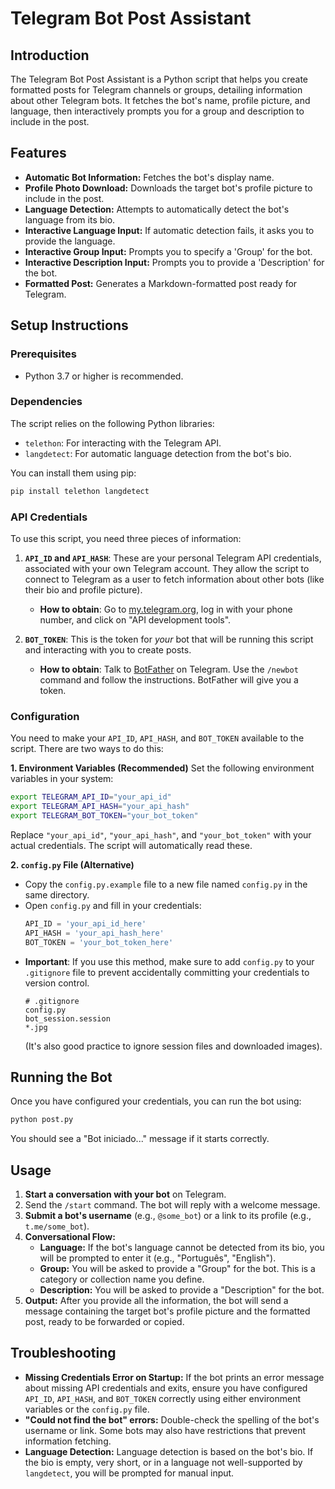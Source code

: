 # Telegram Bot Post Assistant

## Introduction
The Telegram Bot Post Assistant is a Python script that helps you create formatted posts for Telegram channels or groups, detailing information about other Telegram bots. It fetches the bot's name, profile picture, and language, then interactively prompts you for a group and description to include in the post.

## Features
*   **Automatic Bot Information:** Fetches the bot's display name.
*   **Profile Photo Download:** Downloads the target bot's profile picture to include in the post.
*   **Language Detection:** Attempts to automatically detect the bot's language from its bio.
*   **Interactive Language Input:** If automatic detection fails, it asks you to provide the language.
*   **Interactive Group Input:** Prompts you to specify a 'Group' for the bot.
*   **Interactive Description Input:** Prompts you to provide a 'Description' for the bot.
*   **Formatted Post:** Generates a Markdown-formatted post ready for Telegram.

## Setup Instructions

### Prerequisites
*   Python 3.7 or higher is recommended.

### Dependencies
The script relies on the following Python libraries:
*   `telethon`: For interacting with the Telegram API.
*   `langdetect`: For automatic language detection from the bot's bio.

You can install them using pip:
```bash
pip install telethon langdetect
```

### API Credentials
To use this script, you need three pieces of information:

1.  **`API_ID` and `API_HASH`**: These are your personal Telegram API credentials, associated with your own Telegram account. They allow the script to connect to Telegram as a user to fetch information about other bots (like their bio and profile picture).
    *   **How to obtain**: Go to [my.telegram.org](https://my.telegram.org), log in with your phone number, and click on "API development tools".

2.  **`BOT_TOKEN`**: This is the token for *your* bot that will be running this script and interacting with you to create posts.
    *   **How to obtain**: Talk to [BotFather](https://t.me/BotFather) on Telegram. Use the `/newbot` command and follow the instructions. BotFather will give you a token.

### Configuration
You need to make your `API_ID`, `API_HASH`, and `BOT_TOKEN` available to the script. There are two ways to do this:

**1. Environment Variables (Recommended)**
Set the following environment variables in your system:
```bash
export TELEGRAM_API_ID="your_api_id"
export TELEGRAM_API_HASH="your_api_hash"
export TELEGRAM_BOT_TOKEN="your_bot_token"
```
Replace `"your_api_id"`, `"your_api_hash"`, and `"your_bot_token"` with your actual credentials. The script will automatically read these.

**2. `config.py` File (Alternative)**
*   Copy the `config.py.example` file to a new file named `config.py` in the same directory.
*   Open `config.py` and fill in your credentials:
    ```python
    API_ID = 'your_api_id_here'
    API_HASH = 'your_api_hash_here'
    BOT_TOKEN = 'your_bot_token_here'
    ```
*   **Important**: If you use this method, make sure to add `config.py` to your `.gitignore` file to prevent accidentally committing your credentials to version control.
    ```
    # .gitignore
    config.py
    bot_session.session
    *.jpg
    ```
    (It's also good practice to ignore session files and downloaded images).

## Running the Bot
Once you have configured your credentials, you can run the bot using:
```bash
python post.py
```
You should see a "Bot iniciado..." message if it starts correctly.

## Usage
1.  **Start a conversation with your bot** on Telegram.
2.  Send the `/start` command. The bot will reply with a welcome message.
3.  **Submit a bot's username** (e.g., `@some_bot`) or a link to its profile (e.g., `t.me/some_bot`).
4.  **Conversational Flow:**
    *   **Language:** If the bot's language cannot be detected from its bio, you will be prompted to enter it (e.g., "Português", "English").
    *   **Group:** You will be asked to provide a "Group" for the bot. This is a category or collection name you define.
    *   **Description:** You will be asked to provide a "Description" for the bot.
5.  **Output:** After you provide all the information, the bot will send a message containing the target bot's profile picture and the formatted post, ready to be forwarded or copied.

## Troubleshooting
*   **Missing Credentials Error on Startup:** If the bot prints an error message about missing API credentials and exits, ensure you have configured `API_ID`, `API_HASH`, and `BOT_TOKEN` correctly using either environment variables or the `config.py` file.
*   **"Could not find the bot" errors:** Double-check the spelling of the bot's username or link. Some bots may also have restrictions that prevent information fetching.
*   **Language Detection:** Language detection is based on the bot's bio. If the bio is empty, very short, or in a language not well-supported by `langdetect`, you will be prompted for manual input.
